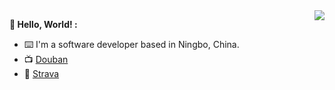 <img align="right" src="https://github-readme-stats.vercel.app/api?username=inrenping&show_icons=true&icon_color=CE1D2D&text_color=718096&bg_color=00000000&hide_title=true&hide_border=true" />



**👋 Hello, World! :**

- ⌨️ I'm a software developer based in Ningbo, China.
- 📺 [Douban](https://www.douban.com/people/inrenping)
- 🏃 [Strava](https://www.strava.com/athletes/139518665)
